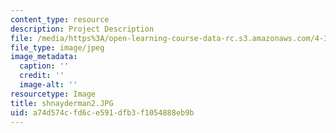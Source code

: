 ```yaml
---
content_type: resource
description: Project Description
file: /media/https%3A/open-learning-course-data-rc.s3.amazonaws.com/4-341-introduction-to-photography-fall-2002/a74d574cfd6ce591dfb3f1054888eb9b_shnayderman2.JPG
file_type: image/jpeg
image_metadata:
  caption: ''
  credit: ''
  image-alt: ''
resourcetype: Image
title: shnayderman2.JPG
uid: a74d574c-fd6c-e591-dfb3-f1054888eb9b
---
```

